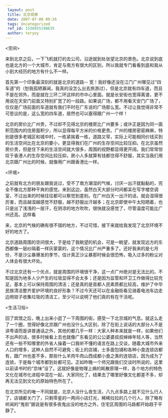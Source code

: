 ```yaml
---
 layout: post
 title: 北京观察
 date: 2007-07-08 09:26
 tags: Uncategorized
 ref_id: 1536955198635
 author: teryoy
---
```

<空间>

来到北京之后，一下飞机就打的去公司，沿途就到处张望北京的景色。北京说到底也是北方的一个大城市，肯定与南方有很大的区别，所以我就专门看看到底和我从小到大经历的地方有什么不一样。

首先第一个印象最深刻的就是北京的道路--
宽！我好像还没在江门广州哪见过“四车道”的（恕我孤陋寡闻，我真的没怎么出去旅游过），但是北京就有四车道，而且不是在郊外，而是就在三环二环这样的市中心里面。就是长安街也宽得离谱，更不用说在天安门前面又特别扩宽了的一段路。如果说广场，都不用看天安门广场了，仅仅是广场前面的车道就有我们平时在广东说的广场那么宽。不过让我觉得非常不可思议的是，这么宽的四车道，居然也可以塞得跟广州一个样！

北京的房价比广州贵，不过却不见得北京的楼房比广州要多；或许正是因为同一面积范围内的住房面积少，所以显得每平方米的价格更贵。广州的楼房密密麻麻，特别是很多老城区和城中村，一栋紧挨着一栋，道路又窄，实际上可能相同价钱买到的生活空间比在北京的要小，更显得我们在广州的生存空间比较压抑。在北京虽然房价贵，但是住下来的生活空间就大很多，周围的视野都显得更开阔。我们常常惊叹于香港人的生存空间比较压抑，房小人多就算有钱都住得不舒服，其实当我们用北京跟广州比的时候，就像用广州跟香港比一样。

  
<环境>

之前就有北方的朋友跟我说过，受不了南方潮湿的气候，讨厌一出汗就黏黏的，完全不像北方那种干爽的感觉。来到这边，虽然白天大部分时间都呆在写字楼空调室，不过出来的时候往往都可以察觉到差别。在广州白天一出汗的话，就会湿得很厉害，而且越湿越感觉不舒服，越不舒服出汗越多；在北京即使中午太阳晒着，也只是出了浅浅的一层汗，在阴凉的地方吹吹，很快就没感觉了，尽管温度可能比广州还高。这样看

来，北京的气候的确有很不错的地方，不过可惜，接下来就给我发现了北京环境不好的地方了。

北京道路周围的空间很大，于是给了我眺望的机会，可是一眺望，就发现远方的东西都像一层纱隔着一样灰蒙蒙的，这个情况比广州严重多了。还好我来的是七月份，不是沙尘暴爆发的季节，估计真正沙尘暴那时候会很恐怖，吸入过多的粉尘对人体会有很大坏处。

不过北京还有一个优点，就是周围的环境很干净，这一点广州绝对是无法比的。不知是因为地多人少产生的垃圾显得不会太多；还是因为监管和环卫工作做得比较充足，基本上可以保持周围的清洁；还是真的是首都人民素质都比较高，维护了中华民族清洁整齐爱护环境的良好形象？不过今天还可以在金融街看见骑着电池车边走边用钳子收集垃圾的清洁工，至少可以说明了他们真的有在干活呢。

<生活习俗>

回了宾馆之后，晚上出来小逛了一下周围的街，感受一下北京城的气息。就这么走了一个圈，觉得好像北京跟广州也没什么大区别，除了在街上说话的大部分人不是讲粤语而是讲普通话之外，其他的都几乎一样：大家人种本来就是一样，如果他们不出声的话，很多时候看上去也就像广东看见的公公婆婆叔叔婶婶年轻人等，当然还有一些不知哪里的外省人操着一口我听不懂的语言在路上交谈，随着大城市外来人口的增多，这种人自然不可避免；街上的店铺，士多面包铺和各种小食连锁店都有，跟广州也差不多，那些什么羊肉牛肉山西成都小食之类的连锁店，因为成为了连锁，于是每个城市都到处都可见。正如昨晚一个师兄跟我们交谈时所说的，这里以前读书时的“京味”没了。这就好像是物理上熵的耗散原理一样，各个地方的特色文化在城市化进程中混在一起，大家同化了，结果去了哪里好像文化都差不多，却再无法见到文化的原始特色所在了。

在北京所见的唯一不同就是，北京人没什么夜生活，八九点多路上就不见什么行人了，店铺都关门了，只剩零星的一两间小店灯光，稀稀拉拉的几个行人，除了略有听闻的“鬼街”据说是有很多夜鬼出没的地方之外，住宅区周围的马路都开始趋于平静了。

